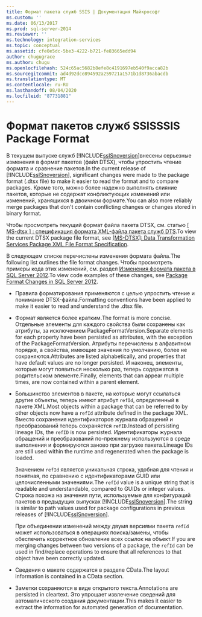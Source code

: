 ```yaml
---
title: Формат пакета служб SSIS | Документация Майкрософт
ms.custom: ''
ms.date: 06/13/2017
ms.prod: sql-server-2014
ms.reviewer: ''
ms.technology: integration-services
ms.topic: conceptual
ms.assetid: cfe0e5dc-5be3-4222-b721-fe83665edd94
author: chugugrace
ms.author: chugu
ms.openlocfilehash: 524c65ac5682b8efe8c4191697eb540f9acca82b
ms.sourcegitcommit: ad4d92dce894592a259721a1571b1d8736abacdb
ms.translationtype: MT
ms.contentlocale: ru-RU
ms.lasthandoff: 08/04/2020
ms.locfileid: "87731881"
---
```

# <a name="ssis-package-format"></a><span data-ttu-id="7b0f5-102">Формат пакетов служб SSIS</span><span class="sxs-lookup"><span data-stu-id="7b0f5-102">SSIS Package Format</span></span>
  <span data-ttu-id="7b0f5-103">В текущем выпуске служб [!INCLUDE[ssISnoversion](../includes/ssisnoversion-md.md)]внесены серьезные изменения в формат пакетов (файл DTSX), чтобы упростить чтение формата и сравнение пакетов.</span><span class="sxs-lookup"><span data-stu-id="7b0f5-103">In the current release of [!INCLUDE[ssISnoversion](../includes/ssisnoversion-md.md)], significant changes were made to the package format (.dtsx file) to make it easier to read the format and to compare packages.</span></span> <span data-ttu-id="7b0f5-104">Кроме того, можно более надежно выполнять слияние пакетов, которые не содержат конфликтующих изменений или изменений, хранящихся в двоичном формате.</span><span class="sxs-lookup"><span data-stu-id="7b0f5-104">You can also more reliably merge packages that don't contain conflicting changes or changes stored in binary format.</span></span>  
  
 <span data-ttu-id="7b0f5-105">Чтобы просмотреть текущий формат файла пакета DTSX, см. статью [ \[ MS-dtsx \] : спецификация формата XML-файла пакета служб DTS](https://go.microsoft.com/fwlink/?LinkId=233251).</span><span class="sxs-lookup"><span data-stu-id="7b0f5-105">To view the current DTSX package file format, see [\[MS-DTSX\]: Data Transformation Services Package XML File Format Specification](https://go.microsoft.com/fwlink/?LinkId=233251).</span></span>  
  
 <span data-ttu-id="7b0f5-106">В следующем списке перечислены изменения формата файла.</span><span class="sxs-lookup"><span data-stu-id="7b0f5-106">The following list outlines the file format changes.</span></span> <span data-ttu-id="7b0f5-107">Чтобы просмотреть примеры кода этих изменений, см. раздел [Изменения формата пакета в SQL Server 2012](https://go.microsoft.com/fwlink/?LinkId=233255).</span><span class="sxs-lookup"><span data-stu-id="7b0f5-107">To view code examples of these changes, see [Package Format Changes in SQL Server 2012](https://go.microsoft.com/fwlink/?LinkId=233255).</span></span>  
  
-   <span data-ttu-id="7b0f5-108">Правила форматирования применяются с целью упростить чтение и понимание DTSX-файла.</span><span class="sxs-lookup"><span data-stu-id="7b0f5-108">Formatting conventions have been applied to make it easier to read and understand the .dtsx file.</span></span>  
  
-   <span data-ttu-id="7b0f5-109">Формат является более кратким.</span><span class="sxs-lookup"><span data-stu-id="7b0f5-109">The format is more concise.</span></span> <span data-ttu-id="7b0f5-110">Отдельные элементы для каждого свойства были сохранены как атрибуты, за исключением PackageFormatVersion.</span><span class="sxs-lookup"><span data-stu-id="7b0f5-110">Separate elements for each property have been persisted as attributes, with the exception of the PackageFormatVersion.</span></span> <span data-ttu-id="7b0f5-111">Атрибуты перечислены в алфавитном порядке, а свойства, имеющие значения по умолчанию, более не сохраняются.</span><span class="sxs-lookup"><span data-stu-id="7b0f5-111">Attributes are listed alphabetically, and properties that have default values are no longer persisted.</span></span> <span data-ttu-id="7b0f5-112">И наконец, элементы, которые могут появиться несколько раз, теперь содержатся в родительском элементе.</span><span class="sxs-lookup"><span data-stu-id="7b0f5-112">Finally, elements that can appear multiple times, are now contained within a parent element.</span></span>  
  
-   <span data-ttu-id="7b0f5-113">Большинство элементов в пакете, на которые могут ссылаться другие объекты, теперь имеют атрибут `refId`, определенный в пакете XML.</span><span class="sxs-lookup"><span data-stu-id="7b0f5-113">Most objects within a package that can be referred to by other objects now have a `refId` attribute defined in the package XML.</span></span> <span data-ttu-id="7b0f5-114">Вместо сохранения идентификаторов журнала обращений и преобразований теперь сохраняется `refID`.</span><span class="sxs-lookup"><span data-stu-id="7b0f5-114">Instead of persisting lineage IDs, the `refID` is now persisted.</span></span> <span data-ttu-id="7b0f5-115">Идентификаторы журнала обращений и преобразований по-прежнему используются в среде выполнения и формируются заново при загрузке пакета.</span><span class="sxs-lookup"><span data-stu-id="7b0f5-115">Lineage IDs are still used within the runtime and regenerated when the package is loaded.</span></span>  
  
     <span data-ttu-id="7b0f5-116">Значением `refId` является уникальная строка, удобная для чтения и понятная, по сравнению с идентификаторами GUID или целочисленными значениями.</span><span class="sxs-lookup"><span data-stu-id="7b0f5-116">The `refId` value is a unique string that is readable and understandable, compared to GUIDs or integer values.</span></span> <span data-ttu-id="7b0f5-117">Строка похожа на значения пути, используемые для конфигураций пакетов в предыдущих выпусках [!INCLUDE[ssISnoversion](../includes/ssisnoversion-md.md)].</span><span class="sxs-lookup"><span data-stu-id="7b0f5-117">The string is similar to path values used for package configurations in previous releases of [!INCLUDE[ssISnoversion](../includes/ssisnoversion-md.md)].</span></span>  
  
     <span data-ttu-id="7b0f5-118">При объединении изменений между двумя версиями пакета `refId` может использоваться в операциях поиска/замены, чтобы обеспечить корректное обновление всех ссылок на объект.</span><span class="sxs-lookup"><span data-stu-id="7b0f5-118">If you are merging changes between two versions of a package, the `refId` can be used in find/replace operations to ensure that all references to that object have been correctly updated.</span></span>  
  
-   <span data-ttu-id="7b0f5-119">Сведения о макете содержатся в разделе CData.</span><span class="sxs-lookup"><span data-stu-id="7b0f5-119">The layout information is contained in a CData section.</span></span>  
  
-   <span data-ttu-id="7b0f5-120">Заметки сохраняются в виде открытого текста.</span><span class="sxs-lookup"><span data-stu-id="7b0f5-120">Annotations are persisted in cleartext.</span></span> <span data-ttu-id="7b0f5-121">Это упрощает извлечение сведений для автоматического создания документации.</span><span class="sxs-lookup"><span data-stu-id="7b0f5-121">This makes it easier to extract the information for automated generation of documentation.</span></span>  
  
  

